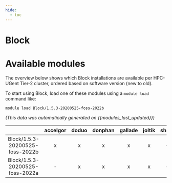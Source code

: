 ```yaml
---
hide:
  - toc
---
```


Block
=====

# Available modules


The overview below shows which Block installations are available per HPC-UGent Tier-2 cluster, ordered based on software version (new to old).

To start using Block, load one of these modules using a `module load` command like:

```shell
module load Block/1.5.3-20200525-foss-2022b
```

*(This data was automatically generated on {{modules_last_updated}})*  

| |accelgor|doduo|donphan|gallade|joltik|shinx|skitty|
| :---: | :---: | :---: | :---: | :---: | :---: | :---: | :---: |
|Block/1.5.3-20200525-foss-2022b|x|x|x|x|x|-|-|
|Block/1.5.3-20200525-foss-2022a|-|x|x|x|x|-|-|
